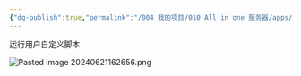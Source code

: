 ```yaml
---
{"dg-publish":true,"permalink":"/004 我的项目/010 All in one 服务器/apps/User Script 运行脚本/","dgPassFrontmatter":true,"created":"2024-06-21T16:26:19.101+08:00","updated":"2024-06-21T16:26:57.816+08:00"}
---
```


运行用户自定义脚本

![Pasted image 20240621162656.png](/img/user/$/$Sys999%20Attachment/Pasted%20image%2020240621162656.png)